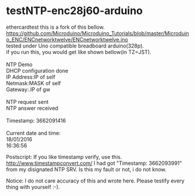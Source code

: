 # testNTP-enc28j60-arduino
ethercardtest
this is a fork of this bellow.<BR>
https://github.com/Microduino/Microduino_Tutorials/blob/master/Microduino_ENC/ENCnetworktwelve/ENCnetworktwelve.ino<BR>
tested under Uno compatible breadboard arduino(328p).<BR>
if you run this, you would get like shown bellow(in TZ=JST).<BR>
<BR>
NTP Demo<BR>
DHCP configuration done<BR>
IP Address:IP of self<BR>
Netmask:MASK of self<BR>
Gateway:.IP of gw<BR>
<BR>
NTP request sent<BR>
NTP answer received<BR>
<BR>
Timestamp: 3662091416<BR>
<BR>
Current date and time:<BR>
18/01/2016<BR>
16:36:56<BR>

Postscript:
If you like timestamp verify, use this.
http://www.timestampconvert.com/
I had got "Timestamp: 3662093991" from my disignated NTP SRV.
Is this my fault or not, i do not know.

Notice:
I do not care accuracy of this and wrote here.
Please testify every thing with yourself :-).
